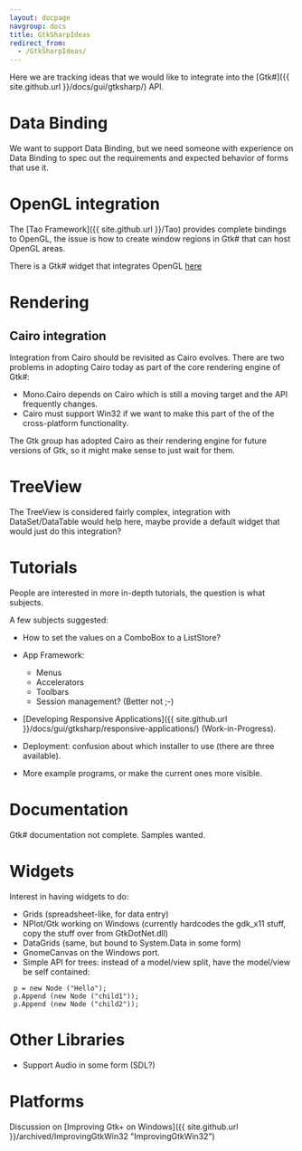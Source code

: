 ```yaml
---
layout: docpage
navgroup: docs
title: GtkSharpIdeas
redirect_from:
  - /GtkSharpIdeas/
---
```


Here we are tracking ideas that we would like to integrate into the [Gtk\#]({{ site.github.url }}/docs/gui/gtksharp/) API.

Data Binding
============

We want to support Data Binding, but we need someone with experience on Data Binding to spec out the requirements and expected behavior of forms that use it.

OpenGL integration
==================

The [Tao Framework]({{ site.github.url }}/Tao) provides complete bindings to OpenGL, the issue is how to create window regions in Gtk\# that can host OpenGL areas.

There is a Gtk\# widget that integrates OpenGL [here](http://www.olympum.com/~bruno/gtkgl-sharp.html)

Rendering
=========

Cairo integration
-----------------

Integration from Cairo should be revisited as Cairo evolves. There are two problems in adopting Cairo today as part of the core rendering engine of Gtk\#:

-   Mono.Cairo depends on Cairo which is still a moving target and the API frequently changes.
-   Cairo must support Win32 if we want to make this part of the of the cross-platform functionality.

The Gtk group has adopted Cairo as their rendering engine for future versions of Gtk, so it might make sense to just wait for them.

TreeView
========

The TreeView is considered fairly complex, integration with DataSet/DataTable would help here, maybe provide a default widget that would just do this integration?

Tutorials
=========

People are interested in more in-depth tutorials, the question is what subjects.

A few subjects suggested:

-   How to set the values on a ComboBox to a ListStore?
-   App Framework:
    -   Menus
    -   Accelerators
    -   Toolbars
    -   Session management? (Better not ;-)

-   [Developing Responsive Applications]({{ site.github.url }}/docs/gui/gtksharp/responsive-applications/) (Work-in-Progress).

-   Deployment: confusion about which installer to use (there are three available).

-   More example programs, or make the current ones more visible.

Documentation
=============

Gtk\# documentation not complete. Samples wanted.

Widgets
=======

Interest in having widgets to do:

-   Grids (spreadsheet-like, for data entry)
-   NPlot/Gtk working on Windows (currently hardcodes the gdk\_x11 stuff, copy the stuff over from GtkDotNet.dll)
-   DataGrids (same, but bound to System.Data in some form)
-   GnomeCanvas on the Windows port.
-   Simple API for trees: instead of a model/view split, have the model/view be self contained:

<!-- -->

     p = new Node ("Hello");
     p.Append (new Node ("child1"));
     p.Append (new Node ("child2"));

Other Libraries
===============

-   Support Audio in some form (SDL?)

Platforms
=========

Discussion on [Improving Gtk+ on Windows]({{ site.github.url }}/archived/ImprovingGtkWin32 "ImprovingGtkWin32")

